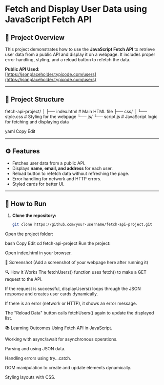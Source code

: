 # Fetch and Display User Data using JavaScript Fetch API

## 📌 Project Overview
This project demonstrates how to use the **JavaScript Fetch API** to retrieve user data from a public API and display it on a webpage. It includes proper error handling, styling, and a reload button to refetch the data.

**Public API Used:**  
[https://jsonplaceholder.typicode.com/users](https://jsonplaceholder.typicode.com/users)

---

## 📂 Project Structure
fetch-api-project/
│
├── index.html # Main HTML file
├── css/
│ └── style.css # Styling for the webpage
└── js/
└── script.js # JavaScript logic for fetching and displaying data

yaml
Copy
Edit

---

## ⚙️ Features
- Fetches user data from a public API.
- Displays **name, email, and address** for each user.
- Reload button to refetch data without refreshing the page.
- Error handling for network and HTTP errors.
- Styled cards for better UI.

---

## 🚀 How to Run
1. **Clone the repository:**
   ```bash
   git clone https://github.com/your-username/fetch-api-project.git
Open the project folder:

bash
Copy
Edit
cd fetch-api-project
Run the project:

Open index.html in your browser.

📸 Screenshot
(Add a screenshot of your webpage here after running it)

🔍 How It Works
The fetchUsers() function uses fetch() to make a GET request to the API.

If the request is successful, displayUsers() loops through the JSON response and creates user cards dynamically.

If there is an error (network or HTTP), it shows an error message.

The "Reload Data" button calls fetchUsers() again to update the displayed list.

📚 Learning Outcomes
Using Fetch API in JavaScript.

Working with async/await for asynchronous operations.

Parsing and using JSON data.

Handling errors using try...catch.

DOM manipulation to create and update elements dynamically.

Styling layouts with CSS.

